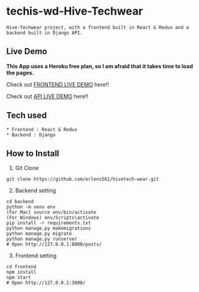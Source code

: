 # techis-wd-Hive-Techwear

```
Hive-Techwear project, with a frontend built in React & Redux and a backend built in Django API.
```

## Live Demo

**This App uses a Heroku free plan, so I am afraid that it takes time to load the pages.**

Check out [FRONTEND LIVE DEMO](https://erlens-hivetech-wear.netlify.app/) here!!

Check out [API LIVE DEMO](https://hivetech-wear-backend-vbka.onrender.com) here!!

## Tech used

```
* Frontend : React & Redux
* Backend : Django
```

## How to Install

1. Git Clone

```
git clone https://github.com/erlens561/hivetech-wear.git
```

2. Backend setting

```
cd backend
python -m venv env
(For Mac) source env/bin/activate
(For Windows) env/Scripts\activate
pip install -r requirements.txt
python manage.py makemigrations
python manage.py migrate
python manage.py runserver
# Open http://127.0.0.1:8000/posts/
```

3. Frontend setting

```
cd frontend
npm install
npm start
# Open http://127.0.0.1:3000/
```
